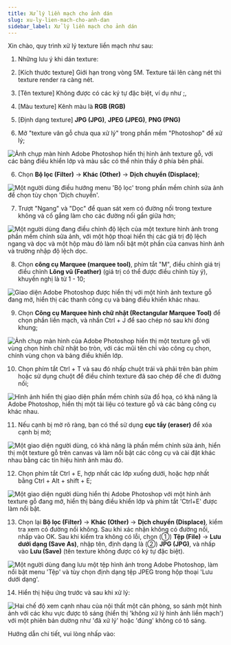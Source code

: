 ```yaml
---
title: Xử lý liền mạch cho ảnh dán
slug: xu-ly-lien-mach-cho-anh-dan
sidebar_label: Xử lý liền mạch cho ảnh dán
---
```


Xin chào, quy trình xử lý texture liền mạch như sau:

1. Những lưu ý khi dán texture:

1. [Kích thước texture] Giới hạn trong vòng 5M. Texture tải lên càng nét thì texture render ra càng nét.

2. [Tên texture] Không được có các ký tự đặc biệt, ví dụ như ;,

3. [Màu texture] Kênh màu là **RGB (RGB)**

4. [Định dạng texture] **JPG (JPG)**, **JPEG (JPEG)**, **PNG (PNG)**

5. Mở "texture vân gỗ chưa qua xử lý" trong phần mềm "Photoshop" để xử lý;

![Ảnh chụp màn hình Adobe Photoshop hiển thị hình ảnh texture gỗ, với các bảng điều khiển lớp và màu sắc có thể nhìn thấy ở phía bên phải.](https://storage.googleapis.com/jegavn_kb/images/image_1678711386873.png)

6. Chọn **Bộ lọc (Filter)** → **Khác (Other)** → **Dịch chuyển (Displace)**;

![Một người dùng điều hướng menu 'Bộ lọc' trong phần mềm chỉnh sửa ảnh để chọn tùy chọn 'Dịch chuyển'.](https://storage.googleapis.com/jegavn_kb/images/image_1678711361751.png)

7. Trượt "Ngang" và "Dọc" để quan sát xem có đường nối trong texture không và cố gắng làm cho các đường nối gần giữa hơn;

![Một người dùng đang điều chỉnh độ lệch của một texture hình ảnh trong phần mềm chỉnh sửa ảnh, với một hộp thoại hiển thị các giá trị độ lệch ngang và dọc và một hộp màu đỏ làm nổi bật một phần của canvas hình ảnh và trường nhập độ lệch dọc.](https://storage.googleapis.com/jegavn_kb/images/image_1678711408952.png)

8. Chọn **công cụ Marquee (marquee tool)**, phím tắt "M", điều chỉnh giá trị điều chỉnh **Lông vũ (Feather)** (giá trị có thể được điều chỉnh tùy ý), khuyến nghị là từ 1 - 10;

![Giao diện Adobe Photoshop được hiển thị với một hình ảnh texture gỗ đang mở, hiển thị các thanh công cụ và bảng điều khiển khác nhau.](https://storage.googleapis.com/jegavn_kb/images/image_1678711623276.png)

9. Chọn **Công cụ Marquee hình chữ nhật (Rectangular Marquee Tool)** để chọn phần liền mạch, và nhấn Ctrl + J để sao chép nó sau khi đóng khung;

![Ảnh chụp màn hình của Adobe Photoshop hiển thị một texture gỗ với vùng chọn hình chữ nhật bo tròn, với các mũi tên chỉ vào công cụ chọn, chính vùng chọn và bảng điều khiển lớp.](https://storage.googleapis.com/jegavn_kb/images/image_1678711655742.png)

10. Chọn phím tắt Ctrl + T và sau đó nhấp chuột trái và phải trên bàn phím hoặc sử dụng chuột để điều chỉnh texture đã sao chép để che đi đường nối;

![Hình ảnh hiển thị giao diện phần mềm chỉnh sửa đồ họa, có khả năng là Adobe Photoshop, hiển thị một tài liệu có texture gỗ và các bảng công cụ khác nhau.](https://storage.googleapis.com/jegavn_kb/images/f83233bb-a5b7-49b5-b37b-58748a0b86a9.jpg)

11. Nếu cạnh bị mờ rõ ràng, bạn có thể sử dụng **cục tẩy (eraser)** để xóa cạnh bị mờ;

![Một giao diện người dùng, có khả năng là phần mềm chỉnh sửa ảnh, hiển thị một texture gỗ trên canvas và làm nổi bật các công cụ và cài đặt khác nhau bằng các tín hiệu hình ảnh màu đỏ.](https://storage.googleapis.com/jegavn_kb/images/7254335f-6a36-4b72-9713-fc71f44aeb32.jpg)

12. Chọn phím tắt Ctrl + E, hợp nhất các lớp xuống dưới, hoặc hợp nhất bằng Ctrl + Alt + shift + E;

![Một giao diện người dùng hiển thị Adobe Photoshop với một hình ảnh texture gỗ đang mở, hiển thị bảng điều khiển lớp và phím tắt 'Ctrl+E' được làm nổi bật.](https://storage.googleapis.com/jegavn_kb/images/image_1678711711515.png)

13. Chọn lại **Bộ lọc (Filter)** → **Khác (Other)** → **Dịch chuyển (Displace)**, kiểm tra xem có đường nối không. Sau khi xác nhận không có đường nối, nhấp vào OK. Sau khi kiểm tra không có lỗi, chọn (①) **Tệp (File)** → **Lưu dưới dạng (Save As)**, nhập tên, định dạng là (②) **JPG (JPG)**, và nhấp vào **Lưu (Save)** (tên texture không được có ký tự đặc biệt).

![Một người dùng đang lưu một tệp hình ảnh trong Adobe Photoshop, làm nổi bật menu 'Tệp' và tùy chọn định dạng tệp JPEG trong hộp thoại 'Lưu dưới dạng'.](https://storage.googleapis.com/jegavn_kb/images/image_1678711732295.png)

14. Hiển thị hiệu ứng trước và sau khi xử lý:

![Hai chế độ xem cạnh nhau của nội thất một căn phòng, so sánh một hình ảnh với các khu vực được tô sáng (hiển thị 'không xử lý hình ảnh liền mạch') với một phiên bản dường như 'đã xử lý' hoặc 'đúng' không có tô sáng.](https://storage.googleapis.com/jegavn_kb/images/a6f01353-3e06-453e-a167-7134c41208c5.jpg)

Hướng dẫn chi tiết, vui lòng nhấp vào: